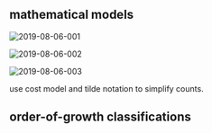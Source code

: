 ## mathematical models

![2019-08-06-001](https://gitee.com/gdhu/prvpic/raw/master/2019-08-06-001.jpg)

![2019-08-06-002](https://gitee.com/gdhu/prvpic/raw/master/2019-08-06-002.jpg)

![2019-08-06-003](https://gitee.com/gdhu/prvpic/raw/master/2019-08-06-003.jpg)

use cost model and tilde notation to simplify counts.

## order-of-growth classifications


